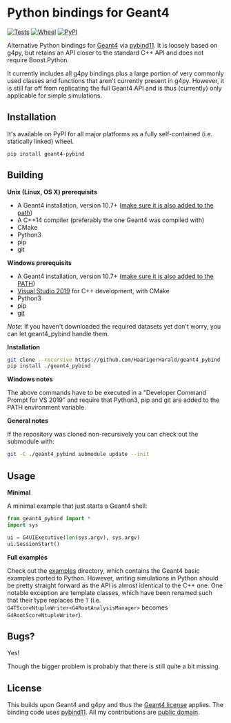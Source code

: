 # Python bindings for Geant4

[![Tests](https://github.com/HaarigerHarald/geant4_pybind/actions/workflows/tests.yml/badge.svg)](https://github.com/HaarigerHarald/geant4_pybind/actions/workflows/tests.yml)
[![Wheel](https://img.shields.io/pypi/wheel/geant4-pybind)](https://pypi.org/project/geant4-pybind)
[![PyPI](https://img.shields.io/pypi/v/geant4-pybind)](https://pypi.org/project/geant4-pybind)

Alternative Python bindings for [Geant4](https://geant4.web.cern.ch/) via [pybind11](https://github.com/pybind/pybind11). It is loosely based on g4py, but retains an API closer to the standard C++ API and does not require Boost.Python.

It currently includes all g4py bindings plus a large portion of very commonly used classes and functions that aren't currently present in g4py. However, it is still far off from replicating the full Geant4 API and is thus (currently) only applicable for simple simulations.

## Installation

It's available on PyPI for all major platforms as a fully self-contained (i.e. statically linked) wheel.

    pip install geant4-pybind

## Building

**Unix (Linux, OS X) prerequisits**

* A Geant4 installation, version 10.7+ ([make sure it is also added to the path](https://geant4-userdoc.web.cern.ch/UsersGuides/InstallationGuide/html/postinstall.html#required-environment-settings-on-unix))
* A C++14 compiler (preferably the one Geant4 was compiled with)
* CMake
* Python3
* pip
* git

**Windows prerequisits**

  * A Geant4 installation, version 10.7+ ([make sure it is also added to the PATH](https://geant4-userdoc.web.cern.ch/UsersGuides/InstallationGuide/html/postinstall.html#required-environment-settings-on-windows))
  * [Visual Studio 2019](https://visualstudio.microsoft.com/en/vs) for C++ development, with CMake
  * Python3
  * pip
  * [git](https://git-scm.com/download/win)

*Note*: If you haven't downloaded the required datasets yet don't worry, you can let geant4_pybind handle them.

**Installation**

```bash
git clone --recursive https://github.com/HaarigerHarald/geant4_pybind
pip install ./geant4_pybind
```

**Windows notes**

The above commands have to be executed in a "Developer Command Prompt for VS 2019" and require that Python3, pip and git are added to the PATH environment variable.

**General notes**

If the repository was cloned non-recursively you can check out the submodule with:

```bash
git -C ./geant4_pybind submodule update --init
```

## Usage

**Minimal**

A minimal example that just starts a Geant4 shell:

```python
from geant4_pybind import *
import sys

ui = G4UIExecutive(len(sys.argv), sys.argv)
ui.SessionStart()
```

**Full examples**

Check out the [examples](https://github.com/HaarigerHarald/geant4_pybind/tree/main/examples) directory, which contains the Geant4 basic examples ported to Python. However, writing simulations in Python should be pretty straight forward as the API is almost identical to the C++ one. One notable exception are template classes, which have been renamed such that their type replaces the `T` (i.e. `G4TScoreNtupleWriter<G4RootAnalysisManager>` becomes `G4RootScoreNtupleWriter`).

## Bugs?

Yes!

Though the bigger problem is probably that there is still quite a bit missing.

## License

This builds upon Geant4 and g4py and thus the [Geant4 license](https://geant4.web.cern.ch/license/LICENSE.html) applies. The binding code uses [pybind11](https://github.com/pybind/pybind11/blob/master/LICENSE). All my contributions are [public domain](https://github.com/HaarigerHarald/geant4_pybind/blob/main/LICENSE).
